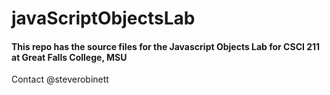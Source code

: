 # javaScriptObjectsLab

#### This repo has the source files for the Javascript Objects Lab for CSCI 211 at Great Falls College, MSU

Contact @steverobinett 
